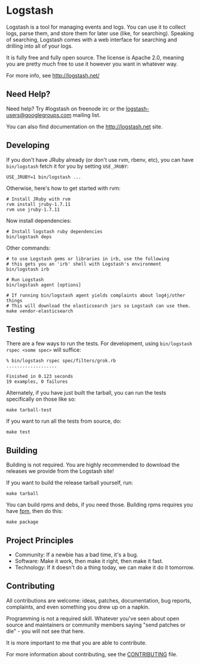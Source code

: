 # Logstash

Logstash is a tool for managing events and logs. You can use it to collect
logs, parse them, and store them for later use (like, for searching). Speaking
of searching, Logstash comes with a web interface for searching and drilling
into all of your logs.

It is fully free and fully open source. The license is Apache 2.0, meaning you
are pretty much free to use it however you want in whatever way.

For more info, see <http://logstash.net/>

## Need Help?

Need help? Try #logstash on freenode irc or the logstash-users@googlegroups.com
mailing list.

You can also find documentation on the <http://logstash.net> site.

## Developing

If you don't have JRuby already (or don't use rvm, rbenv, etc), you can have `bin/logstash` fetch it for you by setting `USE_JRUBY`:

    USE_JRUBY=1 bin/logstash ...

Otherwise, here's how to get started with rvm: 

    # Install JRuby with rvm
    rvm install jruby-1.7.11
    rvm use jruby-1.7.11

Now install dependencies:

    # Install logstash ruby dependencies
    bin/logstash deps

Other commands:

    # to use Logstash gems or libraries in irb, use the following
    # this gets you an 'irb' shell with Logstash's environment
    bin/logstash irb

    # Run Logstash
    bin/logstash agent [options]
    
    # If running bin/logstash agent yields complaints about log4j/other things
    # This will download the elasticsearch jars so Logstash can use them.
    make vendor-elasticsearch

## Testing

There are a few ways to run the tests. For development, using `bin/logstash
rspec <some spec>` will suffice:

    % bin/logstash rspec spec/filters/grok.rb 
    ...................

    Finished in 0.123 seconds
    19 examples, 0 failures

Alternately, if you have just built the tarball, you can run the tests
specifically on those like so:

    make tarball-test

If you want to run all the tests from source, do:

    make test

## Building

Building is not required. You are highly recommended to download the releases
we provide from the Logstash site!

If you want to build the release tarball yourself, run:

    make tarball

You can build rpms and debs, if you need those. Building rpms requires you have [fpm](https://github.com/jordansissel/fpm), then do this:

    make package

## Project Principles

* Community: If a newbie has a bad time, it's a bug.
* Software: Make it work, then make it right, then make it fast.
* Technology: If it doesn't do a thing today, we can make it do it tomorrow.

## Contributing

All contributions are welcome: ideas, patches, documentation, bug reports,
complaints, and even something you drew up on a napkin.

Programming is not a required skill. Whatever you've seen about open source and
maintainers or community members  saying "send patches or die" - you will not
see that here.

It is more important to me that you are able to contribute.

For more information about contributing, see the
[CONTRIBUTING](CONTRIBUTING.md) file.
